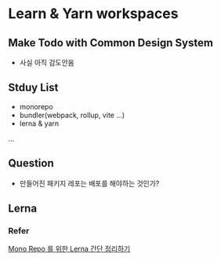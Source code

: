 # Learn & Yarn workspaces

## Make Todo with Common Design System

- 사실 아직 감도안옴

## Stduy List

- monorepo
- bundler(webpack, rollup, vite ...)
- lerna & yarn

...


## Question

- 만들어진 패키지 레포는 배포를 해야하는 것인가?

## Lerna


### Refer

[Mono Repo 를 위한 Lerna 간단 정리하기](https://pks2974.medium.com/mono-repo-%EB%A5%BC-%EC%9C%84%ED%95%9C-lerna-%EA%B0%84%EB%8B%A8-%EC%A0%95%EB%A6%AC%ED%95%98%EA%B8%B0-65c22029988)